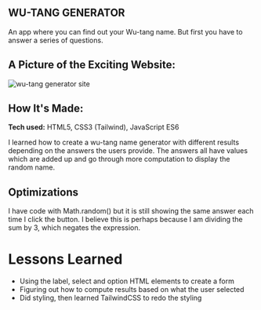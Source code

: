## WU-TANG GENERATOR

An app where you can find out your Wu-tang name. But first you have to answer a series of questions.

## A Picture of the Exciting Website:
![wu-tang generator site](https://user-images.githubusercontent.com/88857875/136869127-2e163de4-b94c-4b4f-a8f5-0b38710028e3.png)

## How It's Made:

**Tech used:** HTML5, CSS3 (Tailwind), JavaScript ES6

I learned how to create a wu-tang name generator with different results depending on the answers the users provide. The answers all have values which are added up and go through more computation to display the random name.

## Optimizations

I have code with Math.random() but it is still showing the same answer each time I click the button. I believe this is perhaps because I am dividing the sum by 3, which negates the expression.

# Lessons Learned

* Using the label, select and option HTML elements to create a form
* Figuring out how to compute results based on what the user selected
* Did styling, then learned TailwindCSS to redo the styling
